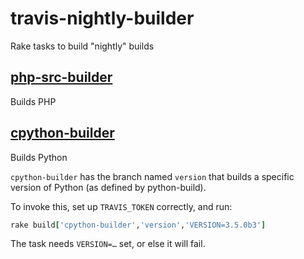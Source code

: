 # travis-nightly-builder
Rake tasks to build "nightly" builds

## [php-src-builder](https://github.com/travis-ci/php-src-builder)

Builds PHP

## [cpython-builder](https://github.com/travis-ci/cpython-builder)

Builds Python

`cpython-builder` has the branch named `version` that builds a specific
version of Python (as defined by python-build).

To invoke this, set up `TRAVIS_TOKEN` correctly,
and run:

```ruby
rake build['cpython-builder','version','VERSION=3.5.0b3']
```

The task needs `VERSION=…` set, or else it will fail.
